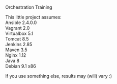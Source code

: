 #
Orchestration Training

This little project assumes:
<br>  Ansible 2.4.0.0
<br>  Vagrant 2.0
<br>  Virtualbox 5.1
<br>  Tomcat 8.5
<br>  Jenkins 2.85
<br>  Maven 3.5
<br>  Nginx 1.12
<br>  Java 8
<br>  Debian 9.1 x86

If you use something else, results may (will) vary :)
